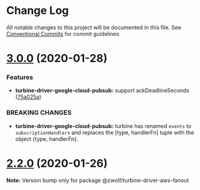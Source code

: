# Change Log

All notable changes to this project will be documented in this file.
See [Conventional Commits](https://conventionalcommits.org) for commit guidelines.

# [3.0.0](https://github.com/stayradiated/zwolf-turbine/compare/v2.2.0...v3.0.0) (2020-01-28)


### Features

* **turbine-driver-google-cloud-pubsub:** support ackDeadlineSeconds ([75a025a](https://github.com/stayradiated/zwolf-turbine/commit/75a025a21f3ea39648e39b503d827b5369a085f9))


### BREAKING CHANGES

* **turbine-driver-google-cloud-pubsub:** turbine has renamed `events` to `subscriptionHandlers`
and replaces the [type, handlerFn] tuple with the object {type, handlerFn}.





# [2.2.0](https://github.com/stayradiated/zwolf-turbine/compare/v2.1.0...v2.2.0) (2020-01-26)

**Note:** Version bump only for package @zwolf/turbine-driver-aws-fanout
